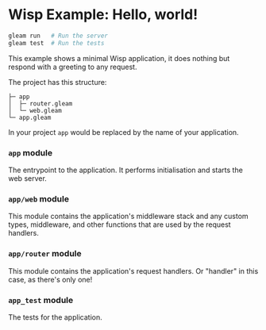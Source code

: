 # Wisp Example: Hello, world!

```sh
gleam run   # Run the server
gleam test  # Run the tests
```

This example shows a minimal Wisp application, it does nothing but respond with
a greeting to any request.

The project has this structure:

```
├─ app
│  ├─ router.gleam
│  └─ web.gleam
└─ app.gleam
```

In your project `app` would be replaced by the name of your application.

### `app` module

The entrypoint to the application. It performs initialisation and starts the
web server.

### `app/web` module

This module contains the application's middleware stack and any custom types,
middleware, and other functions that are used by the request handlers.

### `app/router` module

This module contains the application's request handlers. Or "handler" in this
case, as there's only one!

### `app_test` module

The tests for the application.
